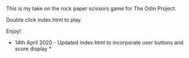 This is my take on the rock paper scissors game for The Odin Project.

Double click index.html to play.

Enjoy!

* 14th April 2020 - Updated index.html to incorporate user buttons and score display *
